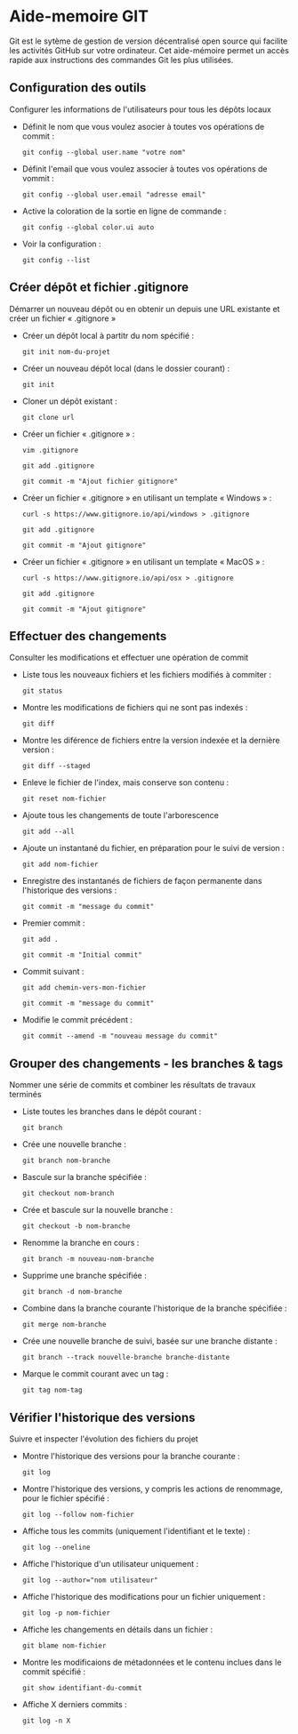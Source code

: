 # Aide-memoire GIT
Git est le sytème de gestion de version décentralisé open source qui facilite les activités GitHub sur votre ordinateur.
Cet aide-mémoire permet un accès rapide aux instructions des commandes Git les plus utilisées.

## Configuration des outils
Configurer les informations de l'utilisateurs pour tous les dépôts locaux

- Définit le nom que vous voulez asocier à toutes vos opérations de commit :

  `git config --global user.name "votre nom"`
  
- Définit l'email que vous voulez associer à toutes vos opérations de vommit :
  
  `git config --global user.email "adresse email"`
    
- Active la coloration de la sortie en ligne de commande :

  `git config --global color.ui auto`
 
 - Voir la configuration :
 
   `git config --list`
   
## Créer dépôt et fichier .gitignore
Démarrer un nouveau dépôt ou en obtenir un depuis une URL existante et créer un fichier « .gitignore » 

- Créer un dépôt local à partitr du nom spécifié :

   `git init nom-du-projet`
   
 - Créer un nouveau dépôt local (dans le dossier courant) :
 
    `git init`
  
 - Cloner un dépôt existant : 
 
    `git clone url`
  
  - Créer un fichier « .gitignore » :
  
    `vim .gitignore`
   
    `git add .gitignore`
   
    `git commit -m "Ajout fichier gitignore"`
    
 - Créer un fichier « .gitignore » en utilisant un template « Windows » :
 
    `curl -s https://www.gitignore.io/api/windows > .gitignore`
    
    `git add .gitignore`
    
    `git commit -m "Ajout gitignore"`
 
- Créer un fichier « .gitignore » en utilisant un template « MacOS » :

    `curl -s https://www.gitignore.io/api/osx > .gitignore`

    `git add .gitignore`

    `git commit -m "Ajout gitignore"`
   
## Effectuer des changements
Consulter les modifications et effectuer une opération de commit

- Liste tous les nouveaux fichiers et les fichiers modifiés à commiter :

    `git status`
    
- Montre les modifications de fichiers qui ne sont pas indexés :

    `git diff`
    
- Montre les diférence de fichiers entre la version indexée et la dernière version :

    `git diff --staged`
    
- Enleve le fichier de l'index, mais conserve son contenu :

    `git reset nom-fichier`
    
- Ajoute tous les changements de toute l'arborescence

    `git add --all`
    
- Ajoute un instantané du fichier, en préparation pour le suivi de version :
 
    `git add nom-fichier`
    
- Enregistre des instantanés de fichiers de façon permanente dans l'historique des versions :

    `git commit -m "message du commit"`
    
- Premier commit :

    `git add .`

    `git commit -m "Initial commit"`
    
- Commit suivant :

    `git add chemin-vers-mon-fichier`

    `git commit -m "message du commit"`
    
- Modifie le commit précédent : 

    `git commit --amend -m "nouveau message du commit"`
    
## Grouper des changements - les branches & tags
Nommer une série de commits et combiner les résultats de travaux terminés

- Liste toutes les branches dans le dépôt courant :

    `git branch`
    
- Crée une nouvelle branche :

    `git branch nom-branche`
    
- Bascule sur la branche spécifiée :

    `git checkout nom-branch`
    
- Crée et bascule sur la nouvelle branche :

    `git checkout -b nom-branche`
    
- Renomme la branche en cours :

    `git branch -m nouveau-nom-branche`
    
- Supprime une branche spécifiée :

    `git branch -d nom-branche`
    
- Combine dans la branche courante l'historique de la branche spécifiée :

    `git merge nom-branche`
    
- Crée une nouvelle branche de suivi, basée sur une branche distante :

    `git branch --track nouvelle-branche branche-distante`
    
- Marque le commit courant avec un tag :

    `git tag nom-tag`
    
## Vérifier l'historique des versions
Suivre et inspecter l'évolution des fichiers du projet

- Montre l'historique des versions pour la branche courante :

    `git log`
    
- Montre l'historique des versions, y compris les actions de renommage, pour le fichier spécifié :

    `git log --follow nom-fichier`
    
- Affiche tous les commits (uniquement l'identifiant et le texte) :

    `git log --oneline`
    
- Affiche l'historique d'un utilisateur uniquement :

    `git log --author="nom utilisateur"`
    
- Affiche l'historique des modifications pour un fichier uniquement :

    `git log -p nom-fichier`
    
- Affiche les changements en détails dans un fichier :

     `git blame nom-fichier`
     
- Montre les modificaions de métadonnées et le contenu inclues dans le commit spécifié :

     `git show identifiant-du-commit`
     
- Affiche X derniers commits :

    `git log -n X`




